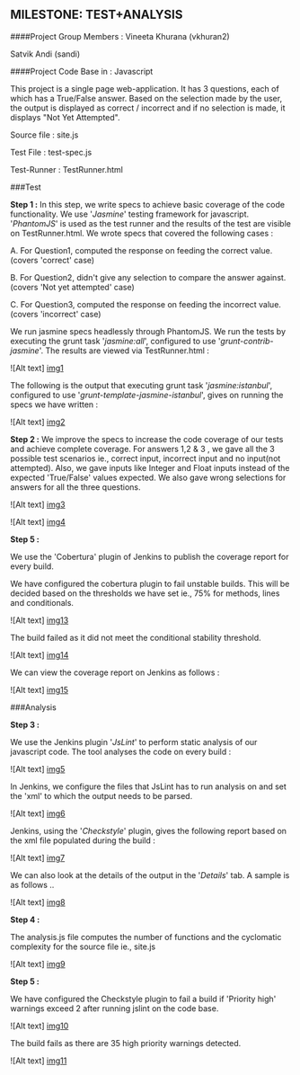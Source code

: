 MILESTONE: TEST+ANALYSIS
------------------------
####Project Group Members : 
Vineeta Khurana (vkhuran2)

Satvik Andi (sandi)
                          
####Project Code Base in : Javascript

This project is a single page web-application. It has 3 questions, each of which has a True/False answer. Based on the selection made by the user, the output is displayed as correct / incorrect and if no selection is made, it displays "Not Yet Attempted". 

Source file : site.js

Test File : test-spec.js

Test-Runner : TestRunner.html

###Test
  
  **Step 1 :**
  In this step, we write specs to achieve basic coverage of the code functionality. We use '*Jasmine*' testing framework for javascript. '*PhantomJS*' is used as the test runner and the results of the test are visible on TestRunner.html. We wrote specs that covered the following cases :
  
  A. For Question1, computed the response on feeding the correct value. (covers 'correct' case)
  
  B. For Question2, didn't give any selection to compare the answer against. (covers 'Not yet attempted' case)
  
  C. For Question3, computed the response on feeding the incorrect value. (covers 'incorrect' case)
  
  
  We run jasmine specs headlessly through PhantomJS. We run the tests by executing the grunt task '*jasmine:all*', configured to use '*grunt-contrib-jasmine*'. The results are viewed via TestRunner.html :
  
  ![Alt text] [img1]
  
 The following is the output that executing grunt task '*jasmine:istanbul*', configured to use '*grunt-template-jasmine-istanbul*', gives on running the specs we have written :
  
  ![Alt text] [img2]
  
  **Step 2 :**
  We improve the specs to increase the code coverage of our tests and achieve complete coverage. For answers 1,2 & 3 , we gave all the 3 possible test scenarios ie., correct input, incorrect input and no input(not attempted). Also, we gave inputs like Integer and Float inputs instead of the expected 'True/False' values expected. We also gave wrong selections for answers for all the three questions. 
  
  ![Alt text] [img3]
  
  ![Alt text] [img4]
  
 **Step 5 :**
 
  We use the 'Cobertura' plugin of Jenkins to publish the coverage report for every build.
  
  We have configured the cobertura plugin to fail unstable builds. This will be decided based on the thresholds we have set ie., 75% for methods, lines and conditionals.
  
  ![Alt text] [img13] 
  
 The build failed as it did not meet the conditional stability threshold.  
  
  ![Alt text] [img14] 
  
We can view the coverage report on Jenkins as follows :   
  
  ![Alt text] [img15]
  
###Analysis

  **Step 3 :**                          

  We use the Jenkins plugin '*JsLint*' to perform static analysis of our javascript code. The tool analyses the code on every build :
  
  ![Alt text] [img5]
  
 In Jenkins, we configure the files that JsLint has to run analysis on and  set the 'xml' to which the output needs to be parsed.  
  
  ![Alt text] [img6]
  
 Jenkins, using the '*Checkstyle*' plugin, gives the following report based on the xml file populated during the build :

  ![Alt text] [img7]
 
 We can also look at the details of the output in the '*Details*' tab. A sample is as follows ..
  
  ![Alt text] [img8]

 **Step 4 :**

 The analysis.js file computes the number of functions and the cyclomatic complexity for the source file ie., site.js

  ![Alt text] [img9]
  
 **Step 5 :**

  We have configured the Checkstyle plugin to fail a build if 'Priority high' warnings exceed 2 after running jslint on the code base. 

  ![Alt text] [img10]

 The build fails as there are 35 high priority warnings detected.
 
  ![Alt text] [img11]
  

 [img1]: ./Images/jasmine_output_1.PNG 
 [img2]: ./Images/coverage_report_step1.PNG
 [img3]: ./Images/jasmine_output_2.PNG
 [img4]: ./Images/coverage_report_step2.PNG
 [img5]: ./Images/jslint_console_output.PNG
 [img6]: ./Images/jslint_config.PNG
 [img7]: ./Images/jslint_checkstyle_output.PNG
 [img8]: ./Images/jslint_checkstyle_output_details.PNG
 [img9]: ./Images/step4_analysis.PNG
 [img11]: /Images/buildfail_jslint.PNG
 [img10]: /Images/warnings_threshold_config.PNG
 [img12]: /Images/coverage_buildfail_jenkins.PNG
 [img14]: /Images/console_output_coverage_fail.PNG
 [img13]: /Images/buildfail_cobetura_config.PNG
 [img15]: /Images/coverage_buildfail_jenkins.PNG
